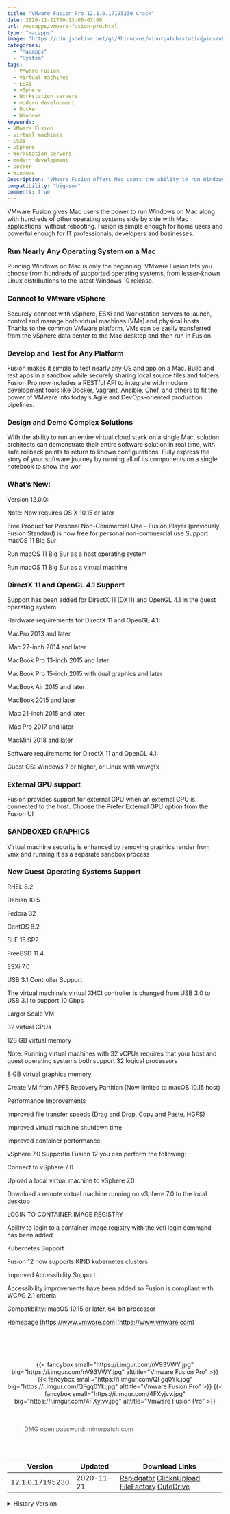 ```yaml
---
title: "VMware Fusion Pro 12.1.0.17195230 Crack"
date: 2020-11-21T00:13:06-07:00
url: /macapps/vmware-fusion-pro.html
type: "macapps"
image: "https://cdn.jsdelivr.net/gh/Rhinocros/minorpatch-static@pics/uPic/Ll5GQg.png"
categories:
  - "Macapps"
  - "System"
tags:
  - VMware Fusion
  - virtual machines
  - ESXi
  - vSphere
  - Workstation servers
  - modern development
  - Docker
  - Windows
keywords:
- VMware Fusion
- virtual machines
- ESXi
- vSphere
- Workstation servers
- modern development
- Docker
- Windows
Description: "VMware Fusion offers Mac users the ability to run Windows on Mac along with hundreds of other operating systems alongside Mac applications, without rebooting"
compatibility: "big-sur"
comments: true
---
```


VMware Fusion gives Mac users the power to run Windows on Mac along with hundreds of other operating systems side by side with Mac applications, without rebooting. Fusion is simple enough for home users and powerful enough for IT professionals, developers and businesses.

### Run Nearly Any Operating System on a Mac

Running Windows on Mac is only the beginning. VMware Fusion lets you choose from hundreds of supported operating systems, from lesser-known Linux distributions to the latest Windows 10 release.

### Connect to VMware vSphere

Securely connect with vSphere, ESXi and Workstation servers to launch, control and manage both virtual machines (VMs) and physical hosts. Thanks to the common VMware platform, VMs can be easily transferred from the vSphere data center to the Mac desktop and then run in Fusion.

### Develop and Test for Any Platform

Fusion makes it simple to test nearly any OS and app on a Mac. Build and test apps in a sandbox while securely sharing local source files and folders. Fusion Pro now includes a RESTful API to integrate with modern development tools like Docker, Vagrant, Ansible, Chef, and others to fit the power of VMware into today’s Agile and DevOps-oriented production pipelines.

### Design and Demo Complex Solutions

With the ability to run an entire virtual cloud stack on a single Mac, solution architects can demonstrate their entire software solution in real time, with safe rollback points to return to known configurations. Fully express the story of your software journey by running all of its components on a single notebook to show the wor

### What’s New:

Version 12.0.0:

Note: Now requires OS X 10.15 or later

Free Product for Personal Non-Commercial Use – Fusion Player (previously Fusion Standard) is now free for personal non-commercial use Support macOS 11 Big Sur

Run macOS 11 Big Sur as a host operating system

Run macOS 11 Big Sur as a virtual machine

### DirectX 11 and OpenGL 4.1 Support

Support has been added for DirectX 11 (DX11) and OpenGL 4.1 in the guest operating system

Hardware requirements for DirectX 11 and OpenGL 4.1:

MacPro 2013 and later

iMac 27-inch 2014 and later

MacBook Pro 13-inch 2015 and later

MacBook Pro 15-inch 2015 with dual graphics and later

MacBook Air 2015 and later

MacBook 2015 and later

iMac 21-inch 2015 and later

iMac Pro 2017 and later

MacMini 2018 and later

Software requirements for DirectX 11 and OpenGL 4.1:

Guest OS: Windows 7 or higher, or Linux with vmwgfx

### External GPU support



Fusion provides support for external GPU when an external GPU is connected to the host. Choose the Prefer External GPU option from the Fusion UI

### SANDBOXED GRAPHICS

Virtual machine security is enhanced by removing graphics render from vmx and running it as a separate sandbox process

### New Guest Operating Systems Support



RHEL 8.2

Debian 10.5

Fedora 32

CentOS 8.2

SLE 15 SP2

FreeBSD 11.4

ESXi 7.0

USB 3.1 Controller Support



The virtual machine’s virtual XHCI controller is changed from USB 3.0 to USB 3.1 to support 10 Gbps

Larger Scale VM



32 virtual CPUs

128 GB virtual memory

Note: Running virtual machines with 32 vCPUs requires that your host and guest operating systems both support 32 logical processors


8 GB virtual graphics memory

Create VM from APFS Recovery Partition (Now limited to macOS 10.15 host)

Performance Improvements


Improved file transfer speeds (Drag and Drop, Copy and Paste, HGFS)

Improved virtual machine shutdown time

Improved container performance

vSphere 7.0 SupportIn Fusion 12 you can perform the following:


Connect to vSphere 7.0

Upload a local virtual machine to vSphere 7.0

Download a remote virtual machine running on vSphere 7.0 to the local desktop

LOGIN TO CONTAINER IMAGE REGISTRY

Ability to login to a container image registry with the vctl login command has been added

Kubernetes Support


Fusion 12 now supports KIND kubernetes clusters

Improved Accessibility Support



Accessibility improvements have been added so Fusion is compliant with WCAG 2.1 criteria

Compatibility: macOS 10.15 or later, 64-bit processor

Homepage [https://www.vmware.com](https://www.vmware.com)

<br/>
<br/>
<script async src="https://pagead2.googlesyndication.com/pagead/js/adsbygoogle.js"></script>
<ins class="adsbygoogle"
     style="display:block; text-align:center;"
     data-ad-layout="in-article"
     data-ad-format="fluid"
     data-ad-client="ca-pub-8746275014476192"
     data-ad-slot="5144997159"></ins>
<script>
     (adsbygoogle = window.adsbygoogle || []).push({});
</script>
<br/>
<br/>


<center>

<div class="w-full grid grid-cols-3 flex gap-2">
{{< fancybox small="https://i.imgur.com/nV93VWY.jpg" big="https://i.imgur.com/nV93VWY.jpg" alttitle="Vmware Fusion Pro" >}}
{{< fancybox small="https://i.imgur.com/QFgq0Yk.jpg" big="https://i.imgur.com/QFgq0Yk.jpg" alttitle="Vmware Fusion Pro" >}}
{{< fancybox small="https://i.imgur.com/4FXyjvv.jpg" big="https://i.imgur.com/4FXyjvv.jpg" alttitle="Vmware Fusion Pro" >}}
</div>

</center>

<br/>
<br/>


> DMG open password: minorpatch.com

<br/>

<br/>
<div id="history_version" class="history_version">

| Version | Updated | Download Links |
| ---- | ---- | ---- |
| 12.1.0.17195230 | 2020-11-21 | [Rapidgator](https://ouo.io/m90h6M)   [ClicknUpload](https://ouo.io/c24oux)   [FileFactory](https://ouo.io/VF8NMHf)   [CuteDrive](https://ouo.io/oL1uSN) |
<details>
<summary>History Version</summary>

| Version | Updated | Download Links |
| ---- | ---- | ---- |
| 12.0.0.16880131 | 2020-09-16 | [UsersCloud](https://ouo.io/y2HRtDc)   [ClicknUpload](https://ouo.io/V9diVk)   [FileFactory](https://ouo.io/X8YmjW6)   [CuteDrive](https://ouo.io/lybZpP) |
| 11.5.6 | 2020-08-08 | [UsersCloud](https://ouo.io/S81AT)   [ClicknUpload](https://ouo.io/cW7x78l)   [FileFactory](https://ouo.io/pS2XAj)   [CuteDrive](https://ouo.io/NDzPTVc) |
| 11.5.5.16269456 | 2020-05-30 | [UsersCloud](https://ouo.io/U703xf)   [ClicknUpload](https://ouo.io/z3w79RJ)   [FileFactory](https://ouo.io/H9uxeh)   [CuteDrive](https://ouo.io/al79Ie) |
| 11.5.3.15870345 | 2020-03-25 | [UsersCloud](https://ouo.io/M4mLCh)   [ClicknUpload](https://ouo.io/OTS97v)   [FileFactory](https://ouo.io/ONJRZK)   [CuteDrive](https://ouo.io/bg4XFVk) |
| 11.5.2.15794494 | 2020-03-13 | [UsersCloud](https://ouo.io/qeUVWH)   [ClicknUpload](https://ouo.io/0wHETs)   [FileFactory](https://ouo.io/JTQYgV)   [CuteDrive](https://ouo.io/aOGYPs) |
</details>

</div>
